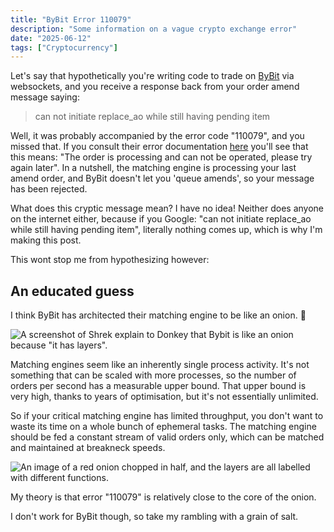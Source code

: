 ```yaml
---
title: "ByBit Error 110079"
description: "Some information on a vague crypto exchange error"
date: "2025-06-12"
tags: ["Cryptocurrency"]
---
```


Let's say that hypothetically you're writing code to trade on [ByBit](https://www.bybit.com/) via websockets, and you receive a response back from your order amend message saying:

> can not initiate replace_ao while still having pending item

Well, it was probably accompanied by the error code "110079", and you missed that. If you consult their error documentation [here](https://bybit-exchange.github.io/docs/v5/error) you'll see that this means: "The order is processing and can not be operated, please try again later". In a nutshell, the matching engine is processing your last amend order, and ByBit doesn't let you 'queue amends', so your message has been rejected.

What does this cryptic message mean? I have no idea! Neither does anyone on the internet either, because if you Google: "can not initiate replace_ao while still having pending item", literally nothing comes up, which is why I'm making this post.

This wont stop me from hypothesizing however:

## An educated guess

I think ByBit has architected their matching engine to be like an onion. 🧅

![A screenshot of Shrek explain to Donkey that Bybit is like an onion because "it has layers".](/images/blog/bybit-error-110079/shrek.png)

Matching engines seem like an inherently single process activity. It's not something that can be scaled with more processes, so the number of orders per second has a measurable upper bound. That upper bound is very high, thanks to years of optimisation, but it's not essentially unlimited.

So if your critical matching engine has limited throughput, you don't want to waste its time on a whole bunch of ephemeral tasks. The matching engine should be fed a constant stream of valid orders only, which can be matched and maintained at breakneck speeds.

![An image of a red onion chopped in half, and the layers are all labelled with different functions.](/images/blog/bybit-error-110079/onion.jpg)

My theory is that error "110079" is relatively close to the core of the onion.

I don't work for ByBit though, so take my rambling with a grain of salt.
